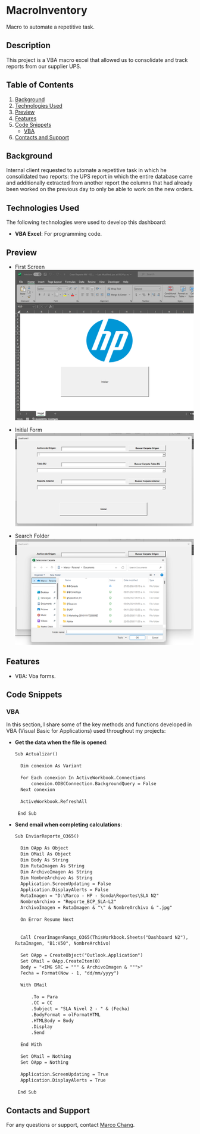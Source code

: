 # MacroInventory
Macro to automate a repetitive task.


## Description
This project is a VBA macro excel that allowed us to consolidate and track reports from our supplier UPS.


## Table of Contents
1. [Background](#background)
2. [Technologies Used](#technologies-used)
3. [Preview](#preview)
4. [Features](#features)
5. [Code Snippets](#code-snippets)
   - [VBA](#vba)
6. [Contacts and Support](#contacts-and-support)


## Background
Internal client requested to automate a repetitive task in which he consolidated two reports: the UPS report in which the entire database came and additionally extracted from another report the columns that had already been worked on the previous day to only be able to work on the new orders.

## Technologies Used
The following technologies were used to develop this dashboard:
- **VBA Excel**: For programming code.


## Preview
   - First Screen
     ![FirstScreen](Images/PrimeraPantalla.png)
     
   - Initial Form
     ![InitialForm](Images/FormularioInicial.png)
     
   - Search Folder
     ![SearchFolder](Images/BuscarCarpeta.png)

## Features
- VBA: Vba forms.


## Code Snippets

### VBA

In this section, I share some of the key methods and functions developed in VBA (Visual Basic for Applications) used throughout my projects:
- **Get the data when the file is opened**:
  ```
  Sub Actualizar()

    Dim conexion As Variant

    For Each conexion In ActiveWorkbook.Connections
        conexion.ODBCConnection.BackgroundQuery = False
    Next conexion

    ActiveWorkbook.RefreshAll

   End Sub
  ```
- **Send email when completing calculations**:
  ```
  Sub EnviarReporte_O365()

    Dim OApp As Object
    Dim OMail As Object
    Dim Body As String
    Dim RutaImagen As String
    Dim ArchivoImagen As String
    Dim NombreArchivo As String
    Application.ScreenUpdating = False
    Application.DisplayAlerts = False
    RutaImagen = "D:\Marco - HP - Sonda\Reportes\SLA N2"
    NombreArchivo = "Reporte_BCP_SLA-L2"
    ArchivoImagen = RutaImagen & "\" & NombreArchivo & ".jpg"
        
    On Error Resume Next
    
    
    Call CrearImagenRango_O365(ThisWorkbook.Sheets("Dashboard N2"), RutaImagen, "B1:V50", NombreArchivo)
    
    Set OApp = CreateObject("Outlook.Application")
    Set OMail = OApp.CreateItem(0)
    Body = "<IMG SRC = """ & ArchivoImagen & """>"
    Fecha = Format(Now - 1, "dd/mm/yyyy")
    
    With OMail
    
        .To = Para
        .CC = CC
        .Subject = "SLA Nivel 2 - " & (Fecha)
        .BodyFormat = olFormatHTML
        .HTMLBody = Body
        .Display
        .Send
    
    End With
    
    Set OMail = Nothing
    Set OApp = Nothing
    
    Application.ScreenUpdating = True
    Application.DisplayAlerts = True

   End Sub
  ```

## Contacts and Support
For any questions or support, contact [Marco Chang](mailto:marcochangbegazo@gmail.com).
